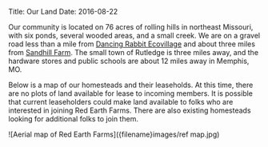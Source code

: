 Title: Our Land
Date: 2016-08-22

Our community is located on 76 acres of rolling hills in northeast Missouri, with six ponds, several wooded areas, and a small creek. We are on a gravel road less than a mile from [Dancing Rabbit Ecovillage](http://www.dancingrabbit.org/) and about three miles from [Sandhill Farm](http://www.sandhillfarm.org/). The small town of Rutledge is three miles away, and the hardware stores and public schools are about 12 miles away in Memphis, MO.

Below is a map of our homesteads and their leaseholds. At this time, there are no plots of land available for lease to incoming members. It is possible that current leaseholders could make land available to folks who are interested in joining Red Earth Farms. There are also existing homesteads looking for additional folks to join them.

![Aerial map of Red Earth Farms]({filename}images/ref map.jpg)
